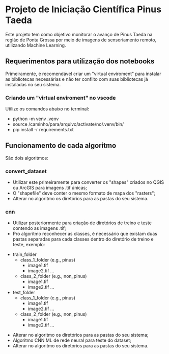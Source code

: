 # Projeto de Iniciação Científica Pinus Taeda
Este projeto tem como objetivo monitorar o avanço de Pinus Taeda na região de Ponta Grossa por meio de imagens de sensoriamento remoto, utilizando Machine Learning.

## Requerimentos para utilização dos notebooks
Primeiramente, é recomendável criar um "virtual enviroment" para instalar as bibliotecas necessárias e não ter conflito com suas bibliotecas já instaladas no seu sistema.
### Criando um "virtual enviroment" no vscode
Utilize os comandos abaixo no terminal:
* python -m venv .venv
* source /caminho/para/arquivo/activate/no/.venv/bin/
* pip install -r requirements.txt
## Funcionamento de cada algoritmo
São dois algoritmos:
### convert_dataset
* Utilizar este primeiramente para converter os "shapes" criados no QGIS ou ArcGIS para imagens .tif únicas;
* O "shapefile" deve conter o mesmo formato de mapa dos "rasters";
* Alterar no algoritmo os diretórios para as pastas do seu sistema.
### cnn
* Utilizar posteriormente para criação de diretórios de treino e teste contendo as imagens .tif;
* Pro algoritmo reconhecer as classes, é necessário que existam duas pastas separadas para cada classes dentro do diretório de treino e teste, exemplo: 
- train_folder
    - class_1_folder (e.g., pinus)
        - image1.tif
        - image2.tif
        ...
    - class_2_folder (e.g., non_pinus)
        - image1.tif
        - image2.tif
        ...
- test_folder
    - class_1_folder (e.g., pinus)
        - image1.tif
        - image2.tif
        ...
    - class_2_folder (e.g., non_pinus)
        - image1.tif
        - image2.tif
        ...
* Alterar no algoritmo os diretórios para as pastas do seu sistema;
* Algoritmo CNN ML de rede neural para teste do dataset;
* Alterar no algoritmo os diretórios para as pastas do seu sistema.
